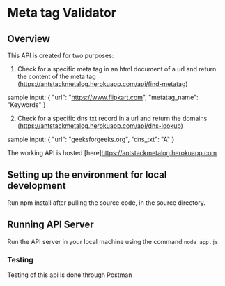 # Meta tag Validator
## Overview
This API is created for two purposes:
1. Check for a specific meta tag in an html document of a url and return the content of the meta tag (https://antstackmetalog.herokuapp.com/api/find-metatag)
  
  sample input:
  {
    "url": "https://www.flipkart.com",
    "metatag_name": "Keywords"
  }
  
2. Check for a specific dns txt record in a url and return the domains (https://antstackmetalog.herokuapp.com/api/dns-lookup)
  
  sample input:
  {
    "url": "geeksforgeeks.org",
    "dns_txt": "A"
  }

The working API is hosted [here]https://antstackmetalog.herokuapp.com

## Setting up the environment for local development
Run npm install after pulling the source code, in the source directory.

## Running API Server
Run the API server in your local machine using the command `node app.js`

### Testing

Testing of this api is done through Postman
